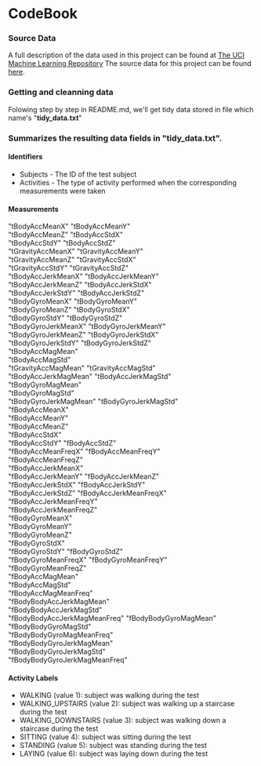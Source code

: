 # CodeBook
### Source Data
A full description of the data used in this project can be found at [The UCI Machine Learning Repository](http://archive.ics.uci.edu/ml/datasets/Human+Activity+Recognition+Using+Smartphones)
The source data for this project can be found [here](https://d396qusza40orc.cloudfront.net/getdata%2Fprojectfiles%2FUCI%20HAR%20Dataset.zip).
### Getting and cleanning data
Folowing step by step in README.md, we'll get tidy data stored in file which name's "**tidy_data.txt**" 
### Summarizes the resulting data fields in "**tidy_data.txt**".
#### Identifiers
- Subjects - The ID of the test subject
- Activities - The type of activity performed when the corresponding measurements were taken
#### Measurements 
"tBodyAccMeanX"
"tBodyAccMeanY"               
"tBodyAccMeanZ"
"tBodyAccStdX"                
"tBodyAccStdY"
"tBodyAccStdZ"                
"tGravityAccMeanX"
"tGravityAccMeanY"            
"tGravityAccMeanZ"
"tGravityAccStdX"             
"tGravityAccStdY"
"tGravityAccStdZ"             
"tBodyAccJerkMeanX"
"tBodyAccJerkMeanY"           
"tBodyAccJerkMeanZ"
"tBodyAccJerkStdX"            
"tBodyAccJerkStdY"
"tBodyAccJerkStdZ"            
"tBodyGyroMeanX"
"tBodyGyroMeanY"              
"tBodyGyroMeanZ"
"tBodyGyroStdX"               
"tBodyGyroStdY"
"tBodyGyroStdZ"               
"tBodyGyroJerkMeanX"
"tBodyGyroJerkMeanY"          
"tBodyGyroJerkMeanZ" 
"tBodyGyroJerkStdX"           
"tBodyGyroJerkStdY" 
"tBodyGyroJerkStdZ"           
"tBodyAccMagMean"  
"tBodyAccMagStd"              
"tGravityAccMagMean"
"tGravityAccMagStd"           
"tBodyAccJerkMagMean" 
"tBodyAccJerkMagStd"          
"tBodyGyroMagMean"   
"tBodyGyroMagStd"             
"tBodyGyroJerkMagMean"
"tBodyGyroJerkMagStd"         
"fBodyAccMeanX"     
"fBodyAccMeanY"               
"fBodyAccMeanZ"   
"fBodyAccStdX"                
"fBodyAccStdY" 
"fBodyAccStdZ"                
"fBodyAccMeanFreqX" 
"fBodyAccMeanFreqY"           
"fBodyAccMeanFreqZ"  
"fBodyAccJerkMeanX"           
"fBodyAccJerkMeanY" 
"fBodyAccJerkMeanZ"           
"fBodyAccJerkStdX" 
"fBodyAccJerkStdY"            
"fBodyAccJerkStdZ" 
"fBodyAccJerkMeanFreqX"       
"fBodyAccJerkMeanFreqY"  
"fBodyAccJerkMeanFreqZ"       
"fBodyGyroMeanX"      
"fBodyGyroMeanY"              
"fBodyGyroMeanZ"     
"fBodyGyroStdX"               
"fBodyGyroStdY"
"fBodyGyroStdZ"               
"fBodyGyroMeanFreqX" 
"fBodyGyroMeanFreqY"          
"fBodyGyroMeanFreqZ"   
"fBodyAccMagMean"             
"fBodyAccMagStd"     
"fBodyAccMagMeanFreq"         
"fBodyBodyAccJerkMagMean"   
"fBodyBodyAccJerkMagStd"      
"fBodyBodyAccJerkMagMeanFreq"
"fBodyBodyGyroMagMean"        
"fBodyBodyGyroMagStd"        
"fBodyBodyGyroMagMeanFreq"    
"fBodyBodyGyroJerkMagMean"     
"fBodyBodyGyroJerkMagStd"     
"fBodyBodyGyroJerkMagMeanFreq"

#### Activity Labels
- WALKING (value 1): subject was walking during the test
- WALKING_UPSTAIRS (value 2): subject was walking up a staircase during the test
- WALKING_DOWNSTAIRS (value 3): subject was walking down a staircase during the test
- SITTING (value 4): subject was sitting during the test
- STANDING (value 5): subject was standing during the test
- LAYING (value 6): subject was laying down during the test
